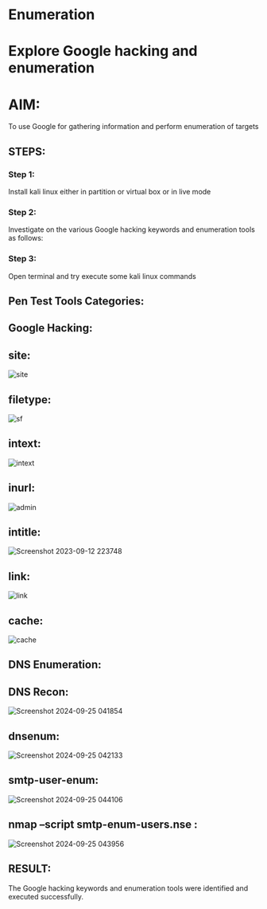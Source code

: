 # Enumeration

# Explore Google hacking and enumeration 

# AIM:
To use Google for gathering information and perform enumeration of targets

## STEPS:
### Step 1:
Install kali linux either in partition or virtual box or in live mode

### Step 2:
Investigate on the various Google hacking keywords and enumeration tools as follows:

### Step 3:
Open terminal and try execute some kali linux commands

## Pen Test Tools Categories:  
## Google Hacking:
## site:
![site](https://github.com/Reebak04/Enumeration/assets/118364993/38cbd459-719e-49d9-a79b-a427a6235289)
## filetype:
![sf](https://github.com/Reebak04/Enumeration/assets/118364993/a8c4f70e-d872-4f91-b339-003b3e9a5266)
## intext: 
![intext](https://github.com/Reebak04/Enumeration/assets/118364993/ef8cc91f-4784-4877-9a8d-a60307d07079)
## inurl: 
![admin](https://github.com/Reebak04/Enumeration/assets/118364993/71f41b2c-b972-48da-9491-ec51785f25df)
## intitle: 
![Screenshot 2023-09-12 223748](https://github.com/Reebak04/Enumeration/assets/118364993/4f142752-1c1b-4437-a103-6429215794a8)
## link:
![link](https://github.com/Reebak04/Enumeration/assets/118364993/998825ee-d0c6-42cd-be21-3a02a700f1df)
## cache: 
![cache](https://github.com/Reebak04/Enumeration/assets/118364993/09b114f0-72e3-4d1d-8bba-19856bc5a088)

## DNS Enumeration:
## DNS Recon:
![Screenshot 2024-09-25 041854](https://github.com/user-attachments/assets/4637cb2c-c7fb-4cc2-94e7-173cbbc7daa5)


## dnsenum:
![Screenshot 2024-09-25 042133](https://github.com/user-attachments/assets/82626958-27da-4ea9-91c1-6134dffbbdd4)


## smtp-user-enum:
![Screenshot 2024-09-25 044106](https://github.com/user-attachments/assets/cb2bb29f-9114-4c81-9aa1-355c786a1ac7)


## nmap –script smtp-enum-users.nse <hostname>:
![Screenshot 2024-09-25 043956](https://github.com/user-attachments/assets/c845db4f-61d1-42d4-8c6c-52802329ab84)


## RESULT:
The Google hacking keywords and enumeration tools were identified and executed successfully.

